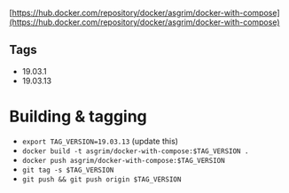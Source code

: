 [https://hub.docker.com/repository/docker/asgrim/docker-with-compose](https://hub.docker.com/repository/docker/asgrim/docker-with-compose)

## Tags

 * 19.03.1
 * 19.03.13

# Building & tagging

 * `export TAG_VERSION=19.03.13` (update this)
 * `docker build -t asgrim/docker-with-compose:$TAG_VERSION .`
 * `docker push asgrim/docker-with-compose:$TAG_VERSION`
 * `git tag -s $TAG_VERSION`
 * `git push && git push origin $TAG_VERSION`
